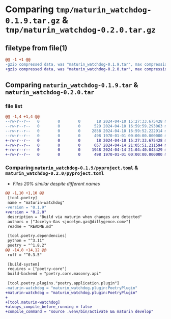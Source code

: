 # Comparing `tmp/maturin_watchdog-0.1.9.tar.gz` & `tmp/maturin_watchdog-0.2.0.tar.gz`

## filetype from file(1)

```diff
@@ -1 +1 @@
-gzip compressed data, was "maturin_watchdog-0.1.9.tar", max compression
+gzip compressed data, was "maturin_watchdog-0.2.0.tar", max compression
```

## Comparing `maturin_watchdog-0.1.9.tar` & `maturin_watchdog-0.2.0.tar`

### file list

```diff
@@ -1,4 +1,4 @@
--rw-r--r--   0        0        0       18 2024-04-10 15:27:33.675428 maturin_watchdog-0.1.9/README.md
--rw-r--r--   0        0        0      529 2024-04-10 16:59:59.293063 maturin_watchdog-0.1.9/pyproject.toml
--rw-r--r--   0        0        0     2858 2024-04-10 16:59:52.222914 maturin_watchdog-0.1.9/src/maturin_watchdog/plugin.py
--rw-r--r--   0        0        0      498 1970-01-01 00:00:00.000000 maturin_watchdog-0.1.9/PKG-INFO
+-rw-r--r--   0        0        0       18 2024-04-10 15:27:33.675428 maturin_watchdog-0.2.0/README.md
+-rw-r--r--   0        0        0      657 2024-04-14 21:05:51.211594 maturin_watchdog-0.2.0/pyproject.toml
+-rw-r--r--   0        0        0     1948 2024-04-14 21:04:40.043429 maturin_watchdog-0.2.0/src/maturin_watchdog/plugin.py
+-rw-r--r--   0        0        0      498 1970-01-01 00:00:00.000000 maturin_watchdog-0.2.0/PKG-INFO
```

### Comparing `maturin_watchdog-0.1.9/pyproject.toml` & `maturin_watchdog-0.2.0/pyproject.toml`

 * *Files 20% similar despite different names*

```diff
@@ -1,10 +1,10 @@
 [tool.poetry]
 name = "maturin-watchdog"
-version = "0.1.9"
+version = "0.2.0"
 description = "Build via maturin when changes are detected"
 authors = ["Jocelyn-Gas <jocelyn.gas@dillygence.com>"]
 readme = "README.md"
 
 [tool.poetry.dependencies]
 python = "^3.11"
 poetry = "^1.8.2"
@@ -14,8 +14,12 @@
 ruff = "^0.3.5"
 
 [build-system]
 requires = ["poetry-core"]
 build-backend = "poetry.core.masonry.api"
 
 [tool.poetry.plugins."poetry.application.plugin"]
-maturin-watchdog = "maturin_watchdog.plugin:PoetryPlugin"
+maturin-watchdog = "maturin_watchdog.plugin:PoetryPlugin"
+
+[tool.maturin-watchdog]
+always_compile_before_running = false
+compile_command = "source .venv/bin/activate && maturin develop"
```

